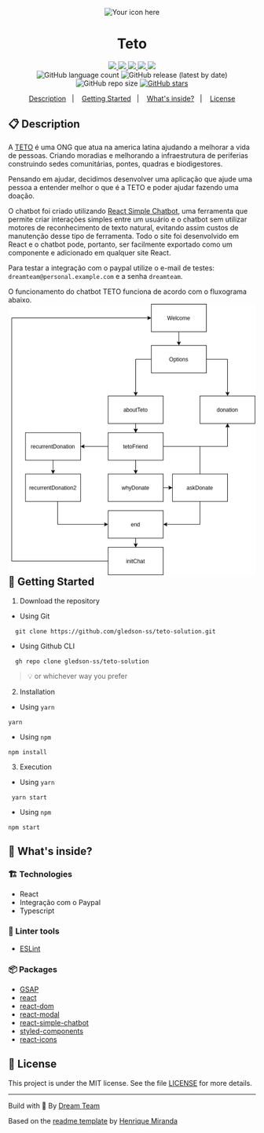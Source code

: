 <p align="center">
  <img alt="Your icon here" src="./src/assets/icon.png" width="100"/>
</p>
<h1 align="center">
  Teto
</h1>

<!-- Badges -->
<p align="center">
  <!-- if your  -->
  <a href="https://github.com/gledson-ss/teto-solution/graphs/commit-activity" alt="Maintenance">
    <img src="https://img.shields.io/badge/Maintained%3F-yes-1EAE72.svg" />
  </a>

  <!-- if your app is a website -->
  <a href="https://https://doe-teto.netlify.app/" alt="Website https://doe-teto.netlify.app/">
    <img src="https://img.shields.io/website-up-down-1EAE72-red/https/https://doe-teto.netlify.app/" />
  </a>

  <!-- License -->
  <a href="./LICENSE" alt="License: MIT">
    <img src="https://img.shields.io/badge/License-MIT-1EAE72.svg" />
  </a>

  <!-- codefactor -->
  <a href="https://www.codefactor.io/repository/github/gledson-ss/teto-solution" alt="CodeFactor">
    <img src="https://www.codefactor.io/repository/github/gledson-ss/teto-solution/badge" />
  </a>

  <!-- if your app is a website deployed on Netlify -->
  <a href="https://app.netlify.com/sites/<name>/deploys" alt="Netlify Status">
    <img src="https://api.netlify.com/api/v1/badges/<netplify-id>/deploy-status" />
  </a>

  <br/>

  <img alt="GitHub language count" src="https://img.shields.io/github/languages/count/gledson-ss/teto-solution?color=blue">

  <!-- version -->
  <img alt="GitHub release (latest by date)" src="https://img.shields.io/github/v/release/gledson-ss/teto-solution">

  <!-- GitHub repo size -->
  <img alt="GitHub repo size" src="https://img.shields.io/github/repo-size/gledson-ss/teto-solution">

  <!-- Social -->
  <a href="https://github.com/gledson-ss/teto-solution/stargazers">
    <img alt="GitHub stars" src="https://img.shields.io/github/stars/gledson-ss/teto-solution?style=social">
  </a>

  <!-- more badges here -> https://gist.github.com/tterb/982ae14a9307b80117dbf49f624ce0e8 -->
</p>

<!-- summary -->
<p align="center">
  <a href="#clipboard-description">Description</a>&nbsp;&nbsp;&nbsp;|&nbsp;&nbsp;&nbsp;
  <a href="#rocket-getting-started">Getting Started</a>&nbsp;&nbsp;&nbsp;|&nbsp;&nbsp;&nbsp;
  <a href="#-whats-inside">What's inside?</a>&nbsp;&nbsp;&nbsp;|&nbsp;&nbsp;&nbsp;
  <a href="#memo-license">License</a>
</p>

## :clipboard: Description
A [TETO](https://www.techo.org/brasil/teto/) é uma ONG que atua na america latina ajudando a melhorar a vida de pessoas. Criando moradias e melhorando a infraestrutura de periferias construindo sedes comunitárias, pontes, quadras e biodigestores.

Pensando em ajudar, decidimos desenvolver uma aplicação que ajude uma pessoa a entender melhor o que é a TETO e poder ajudar fazendo uma doação.

O chatbot foi criado utilizando [React Simple Chatbot](https://lucasbassetti.com.br/react-simple-chatbot/), uma ferramenta que permite criar interações simples entre um usuário e o chatbot sem utilizar motores de reconhecimento de texto natural, evitando assim custos de manutenção desse tipo de ferramenta.  Todo o site foi desenvolvido em React e o chatbot pode, portanto, ser facilmente exportado como um componente e adicionado em qualquer site React.

Para testar a integração com o paypal utilize o e-mail de testes: `dreamteam@personal.example.com` e a senha `dreamteam`.

O funcionamento do chatbot TETO funciona de acordo com o fluxograma abaixo.
<img src="./chatbot_flowchart.png"
     alt="Markdown Monster icon"
     style="float: left; margin-right: 10px;" />


## :rocket: Getting Started

1. Download the repository

  - Using Git
```shell
  git clone https://github.com/gledson-ss/teto-solution.git
```
  - Using Github CLI
```shell
  gh repo clone gledson-ss/teto-solution
```
  > :bulb: or whichever way you prefer

2. Installation
  - Using `yarn`
   ```shell
   yarn
   ```
  - Using `npm`
   ```shell
   npm install
   ```

3. Execution
  - Using `yarn`

  ```shell
   yarn start
  ```
  - Using `npm`
   ```shell
   npm start
   ```

## 🧐 What's inside?

### :building_construction: Technologies
  - React
  - Integração com o Paypal
  - Typescript

### :lipstick: Linter tools
  - [ESLint](https://eslint.org/)


### :package: Packages
  - [GSAP](https://www.npmjs.com/package/react-gsap)
  - [react](https://www.npmjs.com/package/react)
  - [react-dom](https://www.npmjs.com/package/react-dom)
  - [react-modal](https://www.npmjs.com/package/react-modal)
  - [react-simple-chatbot](https://www.npmjs.com/package/react-simple-chatbot)
  - [styled-components](https://www.npmjs.com/package/styled-components)
  - [react-icons](https://www.npmjs.com/package/react-icons)


## :memo: License

This project is under the MIT license. See the file [LICENSE](LICENSE) for more details.

---

Build with 💙 By [Dream Team](https://github.com/henry-ns/mountbot/wiki/Authors)

Based on the [readme template](https://gist.github.com/henry-ns/a00234378353d9ca43e1bfe043202192) by [Henrique Miranda](http://thehenry.dev/)
